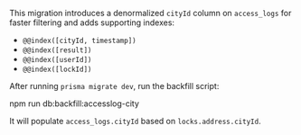 This migration introduces a denormalized `cityId` column on `access_logs` for faster filtering and adds supporting indexes:

- `@@index([cityId, timestamp])`
- `@@index([result])`
- `@@index([userId])`
- `@@index([lockId])`

After running `prisma migrate dev`, run the backfill script:

npm run db:backfill:accesslog-city

It will populate `access_logs.cityId` based on `locks.address.cityId`.

